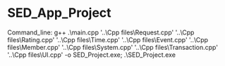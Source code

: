 SED_App_Project
=========================

Command_line:
g++ .\main.cpp '..\Cpp files\Request.cpp' '..\Cpp files\Rating.cpp' '..\Cpp files\Time.cpp' '..\Cpp files\Event.cpp' '..\Cpp files\Member.cpp' '..\Cpp files\System.cpp' '..\Cpp files\Transaction.cpp' '..\Cpp files\UI.cpp' -o SED_Project.exe; .\SED_Project.exe